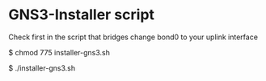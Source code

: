 # GNS3-Installer script
Check first in the script that bridges change bond0 to your uplink interface

$  chmod 775 installer-gns3.sh

$ ./installer-gns3.sh
